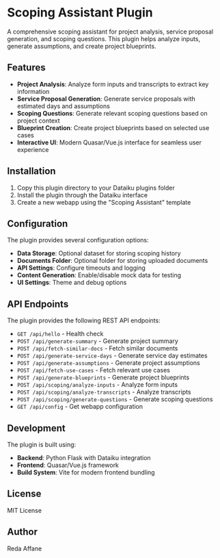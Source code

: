 # Scoping Assistant Plugin

A comprehensive scoping assistant for project analysis, service proposal generation, and scoping questions. This plugin helps analyze inputs, generate assumptions, and create project blueprints.

## Features

- **Project Analysis**: Analyze form inputs and transcripts to extract key information
- **Service Proposal Generation**: Generate service proposals with estimated days and assumptions
- **Scoping Questions**: Generate relevant scoping questions based on project context
- **Blueprint Creation**: Create project blueprints based on selected use cases
- **Interactive UI**: Modern Quasar/Vue.js interface for seamless user experience

## Installation

1. Copy this plugin directory to your Dataiku plugins folder
2. Install the plugin through the Dataiku interface
3. Create a new webapp using the "Scoping Assistant" template

## Configuration

The plugin provides several configuration options:

- **Data Storage**: Optional dataset for storing scoping history
- **Documents Folder**: Optional folder for storing uploaded documents
- **API Settings**: Configure timeouts and logging
- **Content Generation**: Enable/disable mock data for testing
- **UI Settings**: Theme and debug options

## API Endpoints

The plugin provides the following REST API endpoints:

- `GET /api/hello` - Health check
- `POST /api/generate-summary` - Generate project summary
- `POST /api/fetch-similar-docs` - Fetch similar documents
- `POST /api/generate-service-days` - Generate service day estimates
- `POST /api/generate-assumptions` - Generate project assumptions
- `POST /api/fetch-use-cases` - Fetch relevant use cases
- `POST /api/generate-blueprints` - Generate project blueprints
- `POST /api/scoping/analyze-inputs` - Analyze form inputs
- `POST /api/scoping/analyze-transcripts` - Analyze transcripts
- `POST /api/scoping/generate-questions` - Generate scoping questions
- `GET /api/config` - Get webapp configuration

## Development

The plugin is built using:

- **Backend**: Python Flask with Dataiku integration
- **Frontend**: Quasar/Vue.js framework
- **Build System**: Vite for modern frontend bundling

## License

MIT License

## Author

Reda Affane 